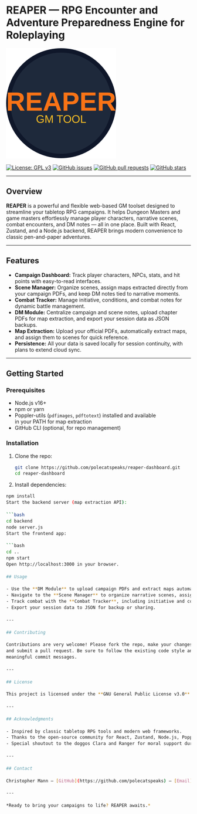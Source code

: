 # REAPER — RPG Encounter and Adventure Preparedness Engine for Roleplaying

![REAPER Logo](./assets/reaper-logo.svg)

[![License: GPL v3](https://img.shields.io/badge/License-GPLv3-blue.svg)](https://www.gnu.org/licenses/gpl-3.0)
[![GitHub issues](https://img.shields.io/github/issues/polecatspeaks/reaper-dashboard)](https://github.com/polecatspeaks/reaper-dashboard/issues)
[![GitHub pull requests](https://img.shields.io/github/issues-pr/polecatspeaks/reaper-dashboard)](https://github.com/polecatspeaks/reaper-dashboard/pulls)
[![GitHub stars](https://img.shields.io/github/stars/polecatspeaks/reaper-dashboard?style=social)](https://github.com/polecatspeaks/reaper-dashboard/stargazers)

---

## Overview

**REAPER** is a powerful and flexible web-based GM toolset designed to streamline
your tabletop RPG campaigns. It helps Dungeon Masters and game masters effortlessly
manage player characters, narrative scenes, combat encounters, and DM notes — all in
one place. Built with React, Zustand, and a Node.js backend, REAPER brings modern
convenience to classic pen-and-paper adventures.

---

## Features

- **Campaign Dashboard:** Track player characters, NPCs, stats, and hit points with
  easy-to-read interfaces.  
- **Scene Manager:** Organize scenes, assign maps extracted directly from your
  campaign PDFs, and keep DM notes tied to narrative moments.  
- **Combat Tracker:** Manage initiative, conditions, and combat notes for dynamic
  battle management.  
- **DM Module:** Centralize campaign and scene notes, upload chapter PDFs for map
  extraction, and export your session data as JSON backups.  
- **Map Extraction:** Upload your official PDFs, automatically extract maps, and
  assign them to scenes for quick reference.  
- **Persistence:** All your data is saved locally for session continuity, with plans
  to extend cloud sync.  

---
## Getting Started

### Prerequisites

- Node.js v16+  
- npm or yarn  
- Poppler-utils (`pdfimages`, `pdftotext`) installed and available  
  in your PATH for map extraction  
- GitHub CLI (optional, for repo management)  

### Installation

1. Clone the repo:

   ```bash
   git clone https://github.com/polecatspeaks/reaper-dashboard.git
   cd reaper-dashboard
2. Install dependencies:

```bash
npm install
Start the backend server (map extraction API):

```bash
cd backend
node server.js
Start the frontend app:

```bash
cd ..
npm start
Open http://localhost:3000 in your browser.

## Usage

- Use the **DM Module** to upload campaign PDFs and extract maps automatically.  
- Navigate to the **Scene Manager** to organize narrative scenes, assign maps, and manage NPCs.  
- Track combat with the **Combat Tracker**, including initiative and conditions.  
- Export your session data to JSON for backup or sharing.

---

## Contributing

Contributions are very welcome! Please fork the repo, make your changes on a feature branch,  
and submit a pull request. Be sure to follow the existing code style and include  
meaningful commit messages.

---

## License

This project is licensed under the **GNU General Public License v3.0** — see the [LICENSE](LICENSE) file for details.

---

## Acknowledgments

- Inspired by classic tabletop RPG tools and modern web frameworks.  
- Thanks to the open-source community for React, Zustand, Node.js, Poppler, and many others.  
- Special shoutout to the doggos Clara and Ranger for moral support during development. 🐾🐕

---

## Contact

Christopher Mann — [GitHub](https://github.com/polecatspeaks) — [Email](mailto:mannchristophers@gmail.com)  

---

*Ready to bring your campaigns to life? REAPER awaits.*  

